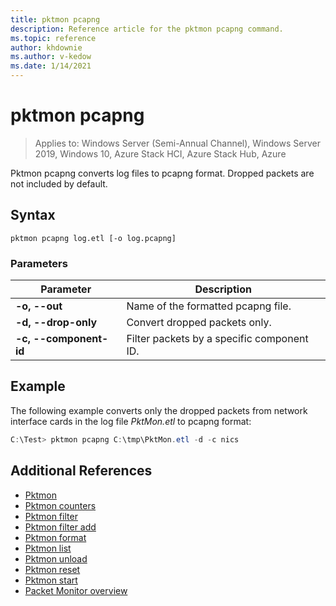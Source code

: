 ```yaml
---
title: pktmon pcapng
description: Reference article for the pktmon pcapng command.
ms.topic: reference
author: khdownie
ms.author: v-kedow
ms.date: 1/14/2021
---
```


# pktmon pcapng

> Applies to: Windows Server (Semi-Annual Channel), Windows Server 2019, Windows 10, Azure Stack HCI, Azure Stack Hub, Azure

Pktmon pcapng converts log files to pcapng format. Dropped packets are not included by default.

## Syntax

```
pktmon pcapng log.etl [-o log.pcapng]
```

### Parameters

| **Parameter** | **Description** |
| ------------- | --------------- |
| **-o, --out** | Name of the formatted pcapng file. |
| **-d, --drop-only** | Convert dropped packets only. |
| **-c, --component-id** | Filter packets by a specific component ID. |

## Example

The following example converts only the dropped packets from network interface cards in the log file *PktMon.etl* to pcapng format:

```powershell
C:\Test> pktmon pcapng C:\tmp\PktMon.etl -d -c nics
```

## Additional References

- [Pktmon](pktmon.md)
- [Pktmon counters](pktmon-counters.md)
- [Pktmon filter](pktmon-filter.md)
- [Pktmon filter add](pktmon-filter-add.md)
- [Pktmon format](pktmon-format.md)
- [Pktmon list](pktmon-list.md)
- [Pktmon unload](pktmon-unload.md)
- [Pktmon reset](pktmon-reset.md)
- [Pktmon start](pktmon-start.md)
- [Packet Monitor overview](../../networking/technologies/pktmon/pktmon.md)